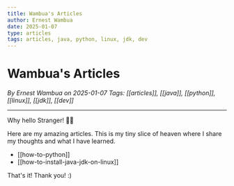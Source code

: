 ```yaml
---
title: Wambua's Articles
author: Ernest Wambua
date: 2025-01-07
type: articles
tags: articles, java, python, linux, jdk, dev
---
```

# Wambua's Articles
_By Ernest Wambua on 2025-01-07_
_Tags: [[articles]], [[java]], [[python]], [[linux]], [[jdk]], [[dev]]_
___


Why hello Stranger! 👋😀

Here are my amazing articles. This is my tiny slice of heaven where I share my thoughts and what I have learned.

- [[how-to-python]]
- [[how-to-install-java-jdk-on-linux]]

That's it! Thank you! :)






